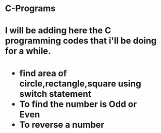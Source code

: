 # C-Programs
<h1>I will be adding here the C programming codes that i'll be  doing for a while.<h1>

<ul>
    <li>find area of circle,rectangle,square using switch statement</li>
    <li>To find the number is Odd or Even</li>
    <li>To reverse a number</li>
</ul>
